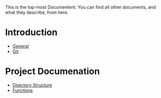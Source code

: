 This is the top-most Documentent. You can find all other documents, and what they describe, from here.

# Introduction
- [General](General.md)
- [Git](Git.md)

# Project Documenation
- [Directory Structure](DirectoryStructure.md)
- [Functions](Functions.md)